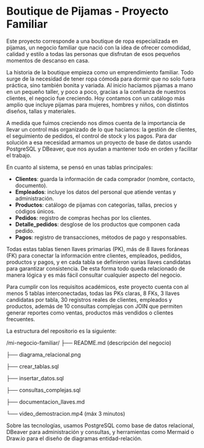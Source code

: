 # Boutique de Pijamas - Proyecto Familiar

Este proyecto corresponde a una boutique de ropa especializada en pijamas, un negocio familiar que nació con la idea de ofrecer comodidad, calidad y estilo a todas las personas que disfrutan de esos pequeños momentos de descanso en casa.

La historia de la boutique empieza como un emprendimiento familiar. Todo surge de la necesidad de tener ropa cómoda para dormir que no solo fuera práctica, sino también bonita y variada. Al inicio hacíamos pijamas a mano en un pequeño taller, y poco a poco, gracias a la confianza de nuestros clientes, el negocio fue creciendo. Hoy contamos con un catálogo más amplio que incluye pijamas para mujeres, hombres y niños, con distintos diseños, tallas y materiales.

A medida que fuimos creciendo nos dimos cuenta de la importancia de llevar un control más organizado de lo que hacíamos: la gestión de clientes, el seguimiento de pedidos, el control de stock y los pagos. Para dar solución a esa necesidad armamos un proyecto de base de datos usando PostgreSQL y DBeaver, que nos ayudan a mantener todo en orden y facilitar el trabajo.

En cuanto al sistema, se pensó en unas tablas principales:  
- **Clientes**: guarda la información de cada comprador (nombre, contacto, documento).  
- **Empleados**: incluye los datos del personal que atiende ventas y administración.  
- **Productos**: catálogo de pijamas con categorías, tallas, precios y códigos únicos.  
- **Pedidos**: registro de compras hechas por los clientes.  
- **Detalle_pedidos**: desglose de los productos que componen cada pedido.  
- **Pagos**: registro de transacciones, métodos de pago y responsables.  

Todas estas tablas tienen llaves primarias (PK), más de 8 llaves foráneas (FK) para conectar la información entre clientes, empleados, pedidos, productos y pagos, y en cada tabla se definieron varias llaves candidatas para garantizar consistencia. De esta forma todo queda relacionado de manera lógica y es más fácil consultar cualquier aspecto del negocio.

Para cumplir con los requisitos académicos, este proyecto cuenta con al menos 5 tablas interconectadas, todas las PKs claras, 8 FKs, 3 llaves candidatas por tabla, 30 registros reales de clientes, empleados y productos, además de 10 consultas complejas con JOIN que permiten generar reportes como ventas, productos más vendidos o clientes frecuentes.

La estructura del repositorio es la siguiente:

/mi-negocio-familiar/
├── README.md (descripción del negocio)

├── diagrama_relacional.png

├── crear_tablas.sql

├── insertar_datos.sql

├── consultas_complejas.sql

├── documentacion_llaves.md

└── video_demostracion.mp4 (máx 3 minutos)


Sobre las tecnologías, usamos PostgreSQL como base de datos relacional, DBeaver para administración y consultas, y herramientas como Mermaid o Draw.io para el diseño de diagramas entidad-relación.
